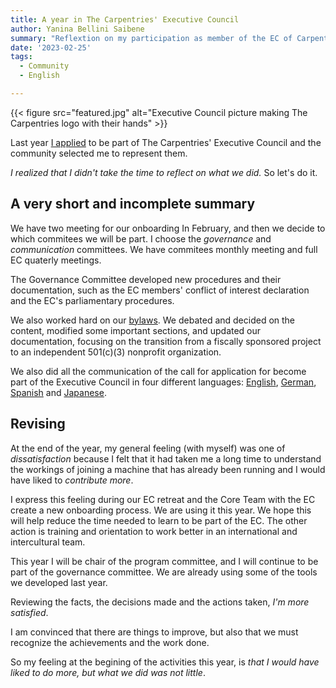 ```yaml
---
title: A year in The Carpentries' Executive Council
author: Yanina Bellini Saibene
summary: "Reflextion on my participation as member of the EC of Carpentries"
date: '2023-02-25'
tags:
  - Community
  - English

---
```


{{< figure src="featured.jpg" alt="Executive Council picture making The Carpentries logo with their hands" >}}

Last year [I applied](/blog/2021_carpentriesec_en/) to be part of The Carpentries' Executive Council and the community selected me to represent them.

_I realized that I didn't take the time to reflect on what we did._ So let's do it.

## A very short and incomplete summary

We have two meeting for our onboarding In February, and then we decide to which commitees we will be part. I choose the _governance_ and _communication_ committees. We have commitees monthly meeting and full EC quaterly meetings.  

The Governance Committee developed new procedures and their documentation, such as the EC members' conflict of interest declaration and the EC's parliamentary procedures.

We also worked hard on our [bylaws](https://github.com/carpentries/2022_Bylaw_revision). We debated and decided on the content, modified some important sections, and updated our documentation, focusing on the transition from a fiscally sponsored project to an independent 501(c)(3) nonprofit organization.

We also did all the communication of the call for application for become part of the Executive Council in four different languages: [English](https://carpentries.org/blog/2022/09/ec-elections/), [German](https://carpentries.org/blog/2022/09/ec-elections_de/), [Spanish](https://carpentries.org/blog/2022/09/ec-elections_es/) and [Japanese](https://carpentries.org/blog/2022/09/ec-elections_ja/).

## Revising

At the end of the year, my general feeling (with myself) was one of _dissatisfaction_ because I felt that it had taken me a long time to understand the workings of joining a machine that has already been running and I would have liked to _contribute more_.  

I express this feeling during our EC retreat and the Core Team with the EC create a new onboarding process. We are using it this year. We hope this will help reduce the time needed to learn to be part of the EC. The other action is training and orientation to work better in an international and intercultural team.

This year I will be chair of the program committee, and I will continue to be part of the governance committee. We are already using some of the tools we developed last year.

Reviewing the facts, the decisions made and the actions taken, _I'm more satisfied_.  

I am convinced that there are things to improve, but also that we must recognize the achievements and the work done.

So my feeling at the begining of the activities this year, is _that I would have liked to do more, but what we did was not little_. 
